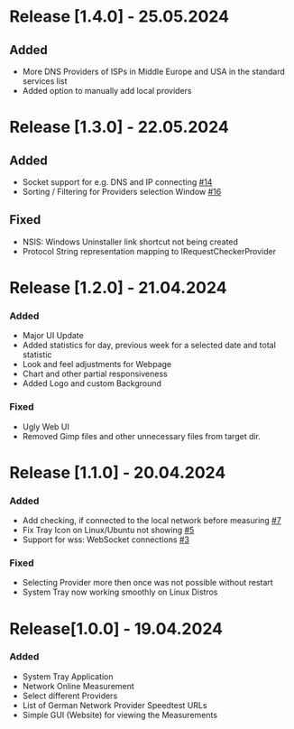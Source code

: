 # Release [1.4.0] - 25.05.2024
## Added
- More DNS Providers of ISPs in Middle Europe and USA in the standard services list
- Added option to manually add local providers

# Release [1.3.0] - 22.05.2024
## Added
- Socket support for e.g. DNS and IP connecting [#14](https://github.com/TeaTiMe08/SimpleInternetMonitor/issues/14)
- Sorting / Filtering for Providers selection Window [#16](https://github.com/TeaTiMe08/SimpleInternetMonitor/issues/16)

## Fixed
- NSIS: Windows Uninstaller link shortcut not being created
- Protocol String representation mapping to IRequestCheckerProvider

# Release [1.2.0] - 21.04.2024
### Added
- Major UI Update 
- Added statistics for day, previous week for a selected date and total statistic
- Look and feel adjustments for Webpage
- Chart and other partial responsiveness
- Added Logo and custom Background

### Fixed
- Ugly Web UI
- Removed Gimp files and other unnecessary files from target dir.


# Release [1.1.0] - 20.04.2024
### Added
- Add checking, if connected to the local network before measuring [#7](https://github.com/TeaTiMe08/SimpleInternetMonitor/issues/7)
- Fix Tray Icon on Linux/Ubuntu not showing [#5](https://github.com/TeaTiMe08/SimpleInternetMonitor/issues/5)
- Support for wss: WebSocket connections [#3](https://github.com/TeaTiMe08/SimpleInternetMonitor/issues/3) 

### Fixed
- Selecting Provider more then once was not possible without restart
- System Tray now working smoothly on Linux Distros


# Release[1.0.0] - 19.04.2024
### Added
- System Tray Application
- Network Online Measurement
- Select different Providers
- List of German Network Provider Speedtest URLs
- Simple GUI (Website) for viewing the Measurements
